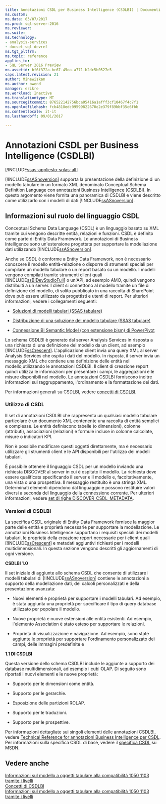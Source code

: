 ```yaml
---
title: Annotazioni CSDL per Business Intelligence (CSDLBI) | Documenti Microsoft
ms.custom: 
ms.date: 03/07/2017
ms.prod: sql-server-2016
ms.reviewer: 
ms.suite: 
ms.technology:
- analysis-services
- docset-sql-devref
ms.tgt_pltfrm: 
ms.topic: reference
applies_to:
- SQL Server 2016 Preview
ms.assetid: bf6f372a-bc67-45ea-a771-b2dc5b0527e5
caps.latest.revision: 21
author: Minewiskan
ms.author: owend
manager: erikre
ms.workload: Inactive
ms.translationtype: MT
ms.sourcegitcommit: 876522142756bca05416a1afff3cf10467f4c7f1
ms.openlocfilehash: fcb4818edc09599822670e2e379f89bbf35c6fbb
ms.contentlocale: it-it
ms.lasthandoff: 09/01/2017

---
```

# <a name="csdl-annotations-for-business-intelligence-csdlbi"></a>Annotazioni CSDL per Business Intelligence (CSDLBI)

[!INCLUDE[ssas-appliesto-sqlas-all](../../includes/ssas-appliesto-sqlas-all.md)]

  [!INCLUDE[ssASnoversion](../../includes/ssasnoversion-md.md)] supporta la presentazione della definizione di un modello tabulare in un formato XML denominato Conceptual Schema Definition Language con annotazioni Business Intelligence (CSDLBI). In questo argomento viene fornita una panoramica di CSDLBI e viene descritto come utilizzarlo con i modelli di dati [!INCLUDE[ssASnoversion](../../includes/ssasnoversion-md.md)].  
  
## <a name="understanding-the-role-of-csdl"></a>Informazioni sul ruolo del linguaggio CSDL  
 Conceptual Schema Data Language (CSDL) è un linguaggio basato su XML tramite cui vengono descritte entità, relazioni e funzioni. CSDL è definito come parte di Entity Data Framework. Le annotazioni di Business Intelligence sono un'estensione progettata per supportare la modellazione dati utilizzando [!INCLUDE[ssASnoversion](../../includes/ssasnoversion-md.md)].  
  
 Anche se CSDL è conforme a Entity Data Framework, non è necessario conoscere il modello entità-relazione o disporre di strumenti speciali per compilare un modello tabulare o un report basato su un modello. I modelli vengono compilati tramite strumenti client quali [!INCLUDE[ssBIDevStudioFull](../../includes/ssbidevstudiofull-md.md)] o un'API, ad esempio AMO, quindi vengono distribuiti a un server. I client si connettono al modello tramite un file di definizione del modello, di solito pubblicato in una raccolta di SharePoint dove può essere utilizzato da progettisti e utenti di report. Per ulteriori informazioni, vedere i collegamenti seguenti:  
  
-   [Soluzioni di modelli tabulari &#40;SSAS tabulare&#41;](../../analysis-services/tabular-models/tabular-model-solutions-ssas-tabular.md)  
  
-   [Distribuzione di una soluzione del modello tabulare &#40;SSAS tabulare&#41;](../../analysis-services/tabular-models/tabular-model-solution-deployment-ssas-tabular.md)  
  
-   [Connessione BI Semantic Model &#40;con estensione bism&#41; di PowerPivot](../../analysis-services/power-pivot-sharepoint/power-pivot-bi-semantic-model-connection-bism.md)  
  
 Lo schema CSDLBI è generato dal server Analysis Services in risposta a una richiesta di una definizione del modello da un client, ad esempio [!INCLUDE[ssCrescent](../../includes/sscrescent-md.md)]. L'applicazione client invia una query XML al server Analysis Services che ospita i dati del modello. In risposta, il server invia un messaggio XML che contiene una definizione delle entità nel modello,utilizzando le annotazioni CSDLBI. Il client di creazione report quindi utilizza le informazioni per presentare i campi, le aggregazioni e le misure disponibili nel modello. Le annotazioni CSDLBI forniscono inoltre informazioni sul raggruppamento, l'ordinamento e la formattazione dei dati.  
  
 Per informazioni generali su CSDLBI, vedere [concetti di CSDLBI](../../analysis-services/tabular-model-programming-compatibility-levels-1050-1103/csdlbi-concepts.md).  
  
### <a name="working-with-csdl"></a>Utilizzo di CSDL  
 Il set di annotazioni CSDLBI che rappresenta un qualsiasi modello tabulare particolare è un documento XML contenente una raccolta di entità semplici e complesse. Le entità definiscono tabelle (o dimensioni), colonne (attributi), associazioni (relazioni) e formule incluse in colonne calcolate, misure o indicatori KPI.  
  
 Non è possibile modificare questi oggetti direttamente, ma è necessario utilizzare gli strumenti client e le API disponibili per l'utilizzo dei modelli tabulari.  
  
 È possibile ottenere il linguaggio CSDL per un modello inviando una richiesta DISCOVER al server in cui è ospitato il modello. La richiesta deve essere qualificata specificando il server e il modello e, facoltativamente, una vista o una prospettiva. Il messaggio restituito è una stringa XML. Determinati elementi dipendono dal linguaggio e possono restituire valori diversi a seconda del linguaggio della connessione corrente. Per ulteriori informazioni, vedere [set di righe DISCOVER_CSDL_METADATA](../../analysis-services/schema-rowsets/xml/discover-csdl-metadata-rowset.md).  
  
### <a name="csdlbi-versions"></a>Versioni di CSDLBI  
 La specifica CSDL originale di Entity Data Framework fornisce la maggior parte delle entità e proprietà necessarie per supportare la modellazione. Le annotazioni Business Intelligence supportano i requisiti speciali dei modelli tabulari, le proprietà della creazione report necessarie per i client quali [!INCLUDE[ssCrescent](../../includes/sscrescent-md.md)] e metadati aggiuntivi richiesti per i modelli multidimensionali. In questa sezione vengono descritti gli aggiornamenti di ogni versione.  
  
 **CSDLBI 1.0**  
  
 Il set iniziale di aggiunte allo schema CSDL che consente di utilizzare i modelli tabulari di [!INCLUDE[ssASnoversion](../../includes/ssasnoversion-md.md)] contiene le annotazioni a supporto della modellazione dati, dei calcoli personalizzati e della presentazione avanzata:  
  
-   Nuovi elementi e proprietà per supportare i modelli tabulari. Ad esempio, è stata aggiunta una proprietà per specificare il tipo di query database utilizzato per popolare il modello.  
  
-   Nuove proprietà e nuove estensioni alle entità esistenti.  Ad esempio, l'elemento Association è stato esteso per supportare le relazioni.  
  
-   Proprietà di visualizzazione e navigazione. Ad esempio, sono state aggiunte le proprietà per supportare l'ordinamento personalizzato dei campi, delle immagini predefinite e  
  
 **1.1 DI CSDLBI**  
  
 Questa versione dello schema CSDLBI include le aggiunte a supporto dei database multidimensionali, ad esempio i cubi OLAP. Di seguito sono riportati i nuovi elementi e le nuove proprietà:  
  
-   Supporto per le dimensioni come entità.  
  
-   Supporto per le gerarchie.  
  
-   Esposizione delle partizioni ROLAP.  
  
-   Supporto per le traduzioni.  
  
-   Supporto per le prospettive.  
  
 Per informazioni dettagliate sui singoli elementi delle annotazioni CSDLBI, vedere [Technical Reference for annotazioni Business Intelligence per CSDL](../../analysis-services/tabular-model-programming-compatibility-levels-1050-1103/conceptual-schema-definition-language-csdl/technical-reference-for-bi-annotations-to-csdl.md). Per informazioni sulla specifica CSDL di base, vedere il [specifica CSDL](http://go.microsoft.com/fwlink/?LinkId=205855) su MSDN.  
  
## <a name="see-also"></a>Vedere anche  
 [Informazioni sul modello a oggetti tabulare alla compatibilità 1050 1103 tramite i livelli](../../analysis-services/tabular-model-programming-compatibility-levels-1050-1103/representation/understanding-tabular-object-model-at-levels-1050-through-1103.md)   
 [Concetti di CSDLBI](../../analysis-services/tabular-model-programming-compatibility-levels-1050-1103/csdlbi-concepts.md)   
 [Informazioni sul modello a oggetti tabulare alla compatibilità 1050 1103 tramite i livelli](../../analysis-services/tabular-model-programming-compatibility-levels-1050-1103/representation/understanding-tabular-object-model-at-levels-1050-through-1103.md)  
  
  

